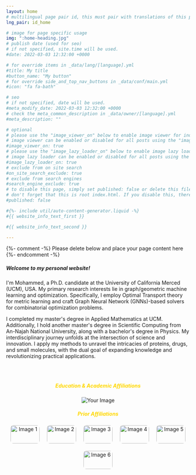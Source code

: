```yaml
---
layout: home
# multilingual page pair id, this must pair with translations of this page. (This name must be unique)
lng_pair: id_home

# image for page specific usage
img: ":home-heading.jpg"
# publish date (used for seo)
# if not specified, site.time will be used.
#date: 2022-03-03 12:32:00 +0000

# for override items in _data/lang/[language].yml
#title: My title
#button_name: "My button"
# for override side_and_top_nav_buttons in _data/conf/main.yml
#icon: "fa fa-bath"

# seo
# if not specified, date will be used.
#meta_modify_date: 2022-03-03 12:32:00 +0000
# check the meta_common_description in _data/owner/[language].yml
#meta_description: ""

# optional
# please use the "image_viewer_on" below to enable image viewer for individual pages or posts (_posts/ or [language]/_posts folders).
# image viewer can be enabled or disabled for all posts using the "image_viewer_posts: true" setting in _data/conf/main.yml.
#image_viewer_on: true
# please use the "image_lazy_loader_on" below to enable image lazy loader for individual pages or posts (_posts/ or [language]/_posts folders).
# image lazy loader can be enabled or disabled for all posts using the "image_lazy_loader_posts: true" setting in _data/conf/main.yml.
#image_lazy_loader_on: true
# exclude from on site search
#on_site_search_exclude: true
# exclude from search engines
#search_engine_exclude: true
# to disable this page, simply set published: false or delete this file
# don't forget that this is root index.html. If you disable this, there will be no index.html page to open
#published: false

#{%- include util/auto-content-generator.liquid -%}
#{{ website_info_text_first }}

#{{ website_info_text_second }}

---
```


{%- comment -%} Please delete below and place your page content here {%- endcomment -%}


<!-- <h1 style="text-align: center;"> Mohammed J. Aburidi </h1>	
<h3 style="text-align: center;"> Ph.D. Candidate </h3>	--> 


<h5> Welcome to my personal website! </h5>     

<p> I'm Mohammed, a Ph.D. candidate at the University of California Merced (UCM), USA. My primary research interests lie in graph/geometric machine learning and optimization. Specifically, I employ Optimal Transport theory for metric learning and craft Graph Neural Network (GNNs)-based solvers for combinatorial optimization problems. <br>     

<p> I completed my master's degree in Applied Mathematics at UCM. Additionally, I hold another master's degree in Scientific Computing from An-Najah National University, along with a bachelor's degree in Physics. My interdisciplinary journey unfolds at the intersection of science and innovation. I apply my methods to unravel the intricacies of proteins, drugs, and small molecules, with the dual goal of expanding knowledge and revolutionizing practical applications. <br>      


<div style="height: 30px;"></div>


<html lang="en">
<head>
  <meta charset="UTF-8">
  <meta name="viewport" content="width=device-width, initial-scale=1.0">
  <title>Education & Academic Affiliations</title>
</head>
<body>

  <h5 style="text-align: center; color: #FFD700; font-weight: bold;">Education & Academic Affiliations</h5>

  <div style="text-align: center;">
    <img src="../assets/img/home/ucm.png" alt="Your Image" style="max-width: 30%; height: auto;"/>
  </div>

</body>
</html>







  <h5 style="text-align: center; color: #FFD700; font-weight: bold;">Prior Affiliations</h5>



<div style="text-align: center; display: flex; flex-wrap: wrap; justify-content: center; gap: 20px; margin-top: 20px;">
    <img src="../assets/img/home/img1.jpg" alt="Image 1" style="width: 80px; height: 50px; object-fit: cover; border-radius: 8px;">
    <img src="../assets/img/home/img2.jpg" alt="Image 2" style="width: 80px; height: 50px; object-fit: cover; border-radius: 8px;">
    <img src="../assets/img/home/img3.jpg" alt="Image 3" style="width: 80px; height: 50px; object-fit: cover; border-radius: 8px;">
    <img src="../assets/img/home/img4.jpg" alt="Image 4" style="width: 80px; height: 50px; object-fit: cover; border-radius: 8px;">
    <img src="../assets/img/home/img5.jpg" alt="Image 5" style="width: 80px; height: 50px; object-fit: cover; border-radius: 8px;">
    <img src="../assets/img/home/img6.png" alt="Image 6" style="width: 80px; height: 50px; object-fit: cover; border-radius: 8px;">
</div>












